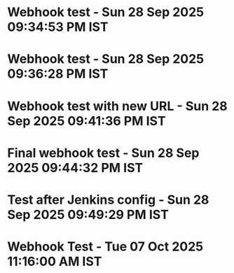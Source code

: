 # Webhook test - Sun 28 Sep 2025 09:34:53 PM IST
# Webhook test - Sun 28 Sep 2025 09:36:28 PM IST
# Webhook test with new URL - Sun 28 Sep 2025 09:41:36 PM IST
# Final webhook test - Sun 28 Sep 2025 09:44:32 PM IST
# Test after Jenkins config - Sun 28 Sep 2025 09:49:29 PM IST
# Webhook Test - Tue 07 Oct 2025 11:16:00 AM IST
